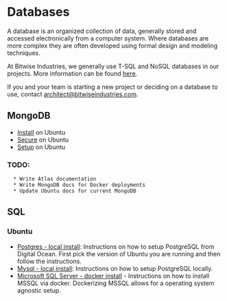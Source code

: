 # Databases
A database is an organized collection of data, generally stored and accessed electronically from a computer system. Where databases are more complex they are often developed using formal design and modeling techniques. 

At Bitwise Industries, we generally use T-SQL and NoSQL databases in our projects. More information can be found [here](https://www.altexsoft.com/blog/business/comparing-database-management-systems-mysql-postgresql-mssql-server-mongodb-elasticsearch-and-others/).

If you and your team is starting a new project or deciding on a database to use, contact architect@bitwiseindustries.com.

## MongoDB

- [Install](mongodb/INSTALL.md) on Ubuntu
- [Secure](mongodb/PROTECT.md) on Ubuntu
- [Setup](mongodb/SETUP.md) on Ubuntu

### TODO:

```
  * Write Atlas documentation
  * Write MongoDB docs for Docker deployments
  * Update Ubuntu docs for current MongoDB
```

## SQL

### Ubuntu

* [Postgres - local install](https://www.digitalocean.com/community/tutorial_collections/how-to-install-and-use-postgresql): Instructions on how to setup PostgreSQL from Digital Ocean. First pick the version of Ubuntu you are running and then follow the instructions. 
* [Mysql - local install](https://www.digitalocean.com/community/tutorials/how-to-install-mysql-on-ubuntu-18-04): Instructions on how to setup PostgreSQL locally.
* [Microsoft SQL Server - docker install](https://docs.microsoft.com/en-us/sql/linux/quickstart-install-connect-docker) - Instructions on how to install MSSQL via docker. Dockerizing MSSQL allows for a operating system agnostic setup.
